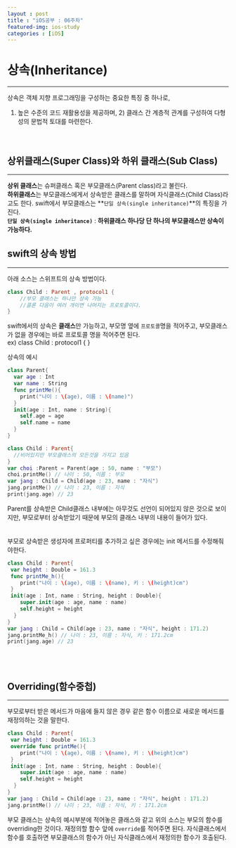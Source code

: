 ```yaml
---
layout : post
title : "iOS공부 : 06주차"
featured-img: ios-study
categories : [iOS]
---
```

# 상속(Inheritance)
---
상속은 객체 지향 프로그래밍을 구성하는 중요한 특징 중 하나로,  
1) 높은 수준의 코드 재활용성을 제공하며,   2) 클래스 간 계층적 관계를 구성하여 다형성의 문법적 토대를 마련한다.  
<br><br>

## 상위클래스(Super Class)와 하위 클래스(Sub Class)
---
**상위 클래스**는 슈퍼클래스 혹은 부모클래스(Parent class)라고 불린다.  
**하위클래스**는 부모클래스에게서 상속받은 클래스를 말하며 자식클래스(Child Class)라고도 한다. swift에서 부모클래스는 **`단일 상속(single inheritance)`**의 특징을 가진다.  
**`단일 상속(single inheritance)`** :  **하위클래스 하나당 단 하나의 부모클래스만 상속이 가능하다.**    

## swift의 상속 방법
---
아래 소스는 스위프트의 상속 방법이다.  
```swift
class Child : Parent , protocol1 {
    //부모 클래스는 하나만 상속 가능
    //콜론 다음이 여러 개이면 나머지는 프로토콜이다.  
}
```
swift에서의 상속은 **클래스**만 가능하고, 부모명 옆에 `프로토콜`명을 적어주고, 부모클래스가 없을 경우에는 바로 프로토콜 명을 적어주면 된다.  
ex) class Child : protocol1 { }  <br>

상속의 예시  
```swift
class Parent{
  var age : Int
  var name : String
  func printMe(){
    print("나이 : \(age), 이름 : \(name)")
  }
  init(age : Int, name : String){
    self.age = age
    self.name = name
  }
}

class Child : Parent{
  //비어있지만 부모클래스의 모든것을 가지고 있음
}
var choi :Parent = Parent(age : 50, name : "부모")
choi.printMe() // 나이 : 50, 이름 : 부모
var jang : Child = Child(age : 23, name : "자식")
jang.printMe() // 나이 : 23, 이름 : 자식
print(jang.age) // 23
```
Parent를 상속받은 Child클래스 내부에는 아무것도 선언이 되어있지 않은 것으로 보이지만, 부모로부터 상속받았기 때문에 부모의 클래스 내부의 내용이 들어가 있다.  
<br><br>
부모로 상속받은 생성자에 프로퍼티를 추가하고 싶은 경우에는 init 메서드를 수정해줘야한다.  

```swift
class Child : Parent{
 var height : Double = 161.3
 func printMe_h(){
    print("나이 : \(age), 이름 : \(name), 키 : \(height)cm")
 }
 init(age : Int, name : String, height : Double){
    super.init(age : age, name : name)
    self.height = height
  }
}
var jang : Child = Child(age : 23, name : "자식", height : 171.2)
jang.printMe_h() // 나이 : 23, 이름 : 자식, 키 : 171.2cm
print(jang.age) // 23
```
<br><br>

## Overriding(함수중첩)
---
부모로부터 받은 메서드가 마음에 들지 않은 경우 같은 함수 이름으로 새로운 메서드를 재정의하는 것을 말한다.   
```swift
class Child : Parent{
 var height : Double = 161.3
 override func printMe(){
    print("나이 : \(age), 이름 : \(name), 키 : \(height)cm")
 }
 init(age : Int, name : String, height : Double){
    super.init(age : age, name : name)
    self.height = height
  }
}
var jang : Child = Child(age : 23, name : "자식", height : 171.2)
jang.printMe() // 나이 : 23, 이름 : 자식, 키 : 171.2cm
```
부모 클래스는 상속의 예시부분에 적어놓은 클래스와 같고 위의 소스는 부모의 함수를 overriding한 것이다. 재정의할 함수 앞에 `override`를 적어주면 된다. 자식클래스에서 함수를 호출하면 부모클래스의 함수가 아닌 자식클래스에서 재정의한 함수가 호출된다.  